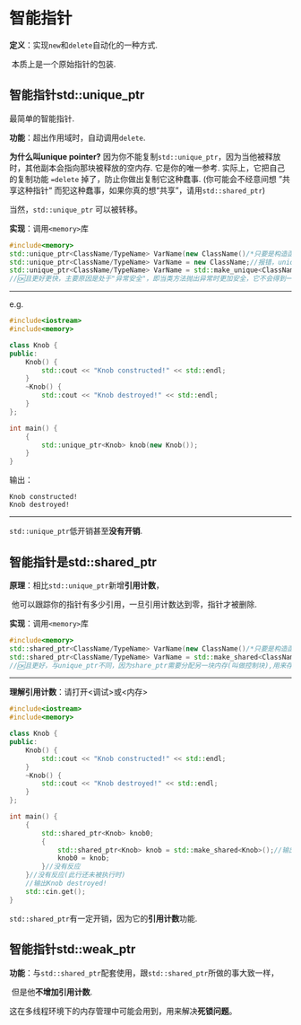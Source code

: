 # 智能指针

**定义**：实现`new`和`delete`自动化的一种方式.

​			本质上是一个原始指针的包装.

## 智能指针std::unique_ptr

最简单的智能指针.

**功能**：超出作用域时，自动调用`delete`.

**为什么叫unique pointer?**  因为你不能复制`std::unique_ptr`，因为当他被释放时，其他副本会指向那块被释放的空内存. 它是你的唯一参考. 实际上，它把自己的复制功能 `=delete` 掉了，防止你做出复制它这种蠢事. (你可能会不经意间想 ”共享这种指针“ 而犯这种蠢事，如果你真的想“共享”，请用`std::shared_ptr`)

当然，`std::unique_ptr` 可以被转移。

**实现**：调用`<memory>`库

```cpp
#include<memory>
std::unique_ptr<ClassName/TypeName> VarName(new ClassName()/*只要是构造函数即可*/);//OK
std::unique_ptr<ClassName/TypeName> VarName = new ClassName;//报错，unique_ptr禁用隐式转换
std::unique_ptr<ClassName/TypeName> VarName = std::make_unique<ClassName/TypeName>();
//🆗且更好更快，主要原因是处于"异常安全"，即当类方法抛出异常时更加安全，它不会得到一个没有引用的悬空指针，造成内存泄露
```

------

e.g.

```cpp
#include<iostream>
#include<memory>

class Knob {
public:
    Knob() {
        std::cout << "Knob constructed!" << std::endl;
    }
    ~Knob() {
        std::cout << "Knob destroyed!" << std::endl;
    }
};

int main() {
    {
        std::unique_ptr<Knob> knob(new Knob());
    }
}
```

输出：

```
Knob constructed!
Knob destroyed!
```

------

`std::unique_ptr`低开销甚至**没有开销**.



## 智能指针是std::shared_ptr

**原理**：相比`std::unique_ptr`新增**引用计数**，

​			他可以跟踪你的指针有多少引用，一旦引用计数达到零，指针才被删除.

**实现**：调用`<memory>`库

```cpp
#include<memory>
std::shared_ptr<ClassName/TypeName> VarName(new ClassName()/*只要是构造函数即可*/);//OK
std::shared_ptr<ClassName/TypeName> VarName = std::make_shared<ClassName/TypeName>();
//🆗且更好，与unique_ptr不同，因为share_ptr需要分配另一块内存(叫做控制块),用来存储引用计数。直接new再赋值需要分配两次内存，相比make_shared更有效率
```

------

**理解引用计数**：请打开<调试>或<内存>

```cpp
#include<iostream>
#include<memory>

class Knob {
public:
    Knob() {
        std::cout << "Knob constructed!" << std::endl;
    }
    ~Knob() {
        std::cout << "Knob destroyed!" << std::endl;
    }
};

int main() {
    {
        std::shared_ptr<Knob> knob0;
        {
            std::shared_ptr<Knob> knob = std::make_shared<Knob>();//输出Knob constructed!
            knob0 = knob;
        }//没有反应
    }//没有反应(此行还未被执行时)
    //输出Knob destroyed!
    std::cin.get();
}
```

`std::shared_ptr`有一定开销，因为它的**引用计数**功能.



## 智能指针std::weak_ptr

**功能**：与`std::shared_ptr`配套使用，跟`std::shared_ptr`所做的事大致一样，

​			但是他**不增加引用计数**.

​			这在多线程环境下的内存管理中可能会用到，用来解决**死锁问题**。